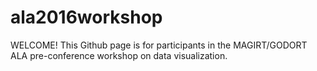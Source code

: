 # ala2016workshop
WELCOME!
This Github page is for participants in the MAGIRT/GODORT ALA pre-conference workshop on data visualization.
